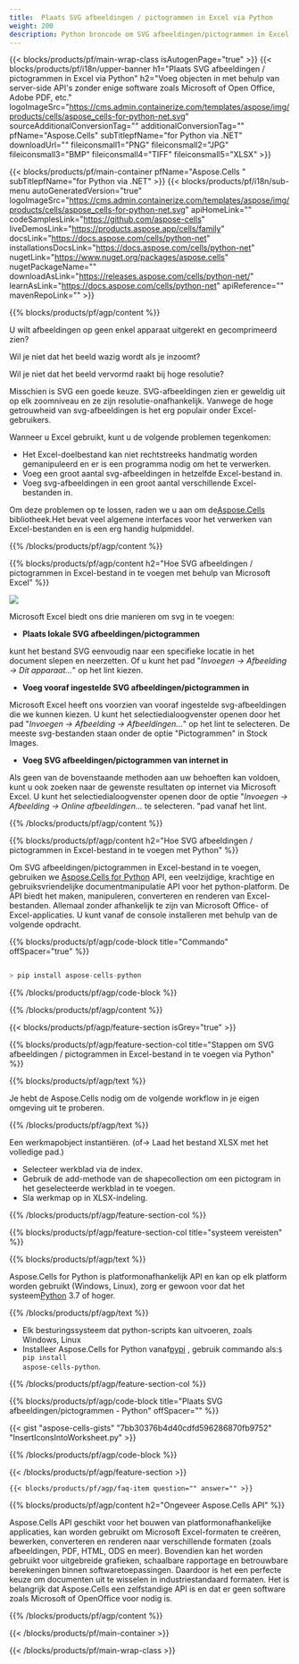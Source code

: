 ```yaml
---
title:  Plaats SVG afbeeldingen / pictogrammen in Excel via Python
weight: 200
description: Python broncode om SVG afbeeldingen/pictogrammen in Excel in te voegen.
---
```

{{< blocks/products/pf/main-wrap-class isAutogenPage="true" >}}
{{< blocks/products/pf/i18n/upper-banner h1="Plaats SVG afbeeldingen / pictogrammen in Excel via Python" h2="Voeg objecten in met behulp van server-side API\'s zonder enige software zoals Microsoft of Open Office, Adobe PDF, etc." logoImageSrc="https://cms.admin.containerize.com/templates/aspose/img/products/cells/aspose_cells-for-python-net.svg" sourceAdditionalConversionTag="" additionalConversionTag="" pfName="Aspose.Cells" subTitlepfName="for Python via .NET" downloadUrl="" fileiconsmall1="PNG" fileiconsmall2="JPG" fileiconsmall3="BMP" fileiconsmall4="TIFF" fileiconsmall5="XLSX" >}}

{{< blocks/products/pf/main-container pfName="Aspose.Cells " subTitlepfName="for Python via .NET" >}}
{{< blocks/products/pf/i18n/sub-menu autoGeneratedVersion="true" logoImageSrc="https://cms.admin.containerize.com/templates/aspose/img/products/cells/aspose_cells-for-python-net.svg" apiHomeLink="" codeSamplesLink="https://github.com/aspose-cells" liveDemosLink="https://products.aspose.app/cells/family" docsLink="https://docs.aspose.com/cells/python-net" installationsDocsLink="https://docs.aspose.com/cells/python-net" nugetLink="https://www.nuget.org/packages/aspose.cells" nugetPackageName="" downloadAsLink="https://releases.aspose.com/cells/python-net/" learnAsLink="https://docs.aspose.com/cells/python-net" apiReference="" mavenRepoLink="" >}}

{{% blocks/products/pf/agp/content %}}

U wilt afbeeldingen op geen enkel apparaat uitgerekt en gecomprimeerd zien?

Wil je niet dat het beeld wazig wordt als je inzoomt?

Wil je niet dat het beeld vervormd raakt bij hoge resolutie?

Misschien is SVG een goede keuze. SVG-afbeeldingen zien er geweldig uit op elk zoomniveau en ze zijn resolutie-onafhankelijk. Vanwege de hoge getrouwheid van svg-afbeeldingen is het erg populair onder Excel-gebruikers.

Wanneer u Excel gebruikt, kunt u de volgende problemen tegenkomen:

+ Het Excel-doelbestand kan niet rechtstreeks handmatig worden gemanipuleerd en er is een programma nodig om het te verwerken.
+ Voeg een groot aantal svg-afbeeldingen in hetzelfde Excel-bestand in.
+ Voeg svg-afbeeldingen in een groot aantal verschillende Excel-bestanden in.

 Om deze problemen op te lossen, raden we u aan om de[Aspose.Cells](https://products.aspose.com/cells/) bibliotheek.Het bevat veel algemene interfaces voor het verwerken van Excel-bestanden en is een erg handig hulpmiddel.

{{% /blocks/products/pf/agp/content %}}

{{% blocks/products/pf/agp/content h2="Hoe SVG afbeeldingen / pictogrammen in Excel-bestand in te voegen met behulp van Microsoft Excel" %}}

![](/cells/nl/net/icons/insert-icons-to-excel/sample.png)

Microsoft Excel biedt ons drie manieren om svg in te voegen:

+  **Plaats lokale SVG afbeeldingen/pictogrammen**

kunt het bestand SVG eenvoudig naar een specifieke locatie in het document slepen en neerzetten. Of u kunt het pad "*Invoegen -> Afbeelding -> Dit apparaat...*" op het lint kiezen.

+  **Voeg vooraf ingestelde SVG afbeeldingen/pictogrammen in**

Microsoft Excel heeft ons voorzien van vooraf ingestelde svg-afbeeldingen die we kunnen kiezen. U kunt het selectiedialoogvenster openen door het pad "*Invoegen -> Afbeelding -> Afbeeldingen...*" op het lint te selecteren. De meeste svg-bestanden staan onder de optie "Pictogrammen" in Stock Images.

+  **Voeg SVG afbeeldingen/pictogrammen van internet in**

Als geen van de bovenstaande methoden aan uw behoeften kan voldoen, kunt u ook zoeken naar de gewenste resultaten op internet via Microsoft Excel. U kunt het selectiedialoogvenster openen door de optie "*Invoegen -> Afbeelding -> Online afbeeldingen...* te selecteren. "pad vanaf het lint.

{{% /blocks/products/pf/agp/content %}}

{{% blocks/products/pf/agp/content h2="Hoe SVG afbeeldingen / pictogrammen in Excel-bestand in te voegen met Python" %}}

 Om SVG afbeeldingen/pictogrammen in Excel-bestand in te voegen, gebruiken we
 [Aspose.Cells for Python](https://pypi.org/project/aspose-cells-python/) 
 API, een veelzijdige, krachtige en gebruiksvriendelijke documentmanipulatie API voor het python-platform. De API biedt het maken, manipuleren, converteren en renderen van Excel-bestanden. Allemaal zonder afhankelijk te zijn van Microsoft Office- of Excel-applicaties. U kunt vanaf de console installeren met behulp van de volgende opdracht.

{{% blocks/products/pf/agp/code-block title="Commando" offSpacer="true" %}}

```cs

> pip install aspose-cells-python

```

{{% /blocks/products/pf/agp/code-block %}}

{{% /blocks/products/pf/agp/content %}}

{{< blocks/products/pf/agp/feature-section isGrey="true" >}}

{{% blocks/products/pf/agp/feature-section-col title="Stappen om SVG afbeeldingen / pictogrammen in Excel-bestand in te voegen via Python" %}}

{{% blocks/products/pf/agp/text %}}

Je hebt de Aspose.Cells nodig om de volgende workflow in je eigen omgeving uit te proberen.

{{% /blocks/products/pf/agp/text %}}

Een werkmapobject instantiëren. (of-> Laad het bestand XLSX met het volledige pad.)
+ Selecteer werkblad via de index.
+ Gebruik de add-methode van de shapecollection om een pictogram in het geselecteerde werkblad in te voegen.
+ Sla werkmap op in XLSX-indeling.

{{% /blocks/products/pf/agp/feature-section-col %}}

{{% blocks/products/pf/agp/feature-section-col title="systeem vereisten" %}}

{{% blocks/products/pf/agp/text %}}

Aspose.Cells for Python is platformonafhankelijk API en kan op elk platform worden gebruikt (Windows, Linux), zorg er gewoon voor dat het systeem[Python](https://www.python.org/downloads/) 3.7 of hoger.
 
{{% /blocks/products/pf/agp/text %}}

-  Elk besturingssysteem dat python-scripts kan uitvoeren, zoals Windows, Linux
-  Installeer Aspose.Cells for Python vanaf<a href="https://pypi.org/project/aspose-cells-python/">pypi</a> , gebruik commando als:<code>$ pip install aspose-cells-python</code>.

{{% /blocks/products/pf/agp/feature-section-col %}}

{{% blocks/products/pf/agp/code-block title="Plaats SVG afbeeldingen/pictogrammen - Python" offSpacer="" %}}

{{< gist "aspose-cells-gists" "7bb30376b4d40cdfd596286870fb9752" "InsertIconsIntoWorksheet.py" >}}

{{% /blocks/products/pf/agp/code-block %}}

{{< /blocks/products/pf/agp/feature-section >}}

    {{< blocks/products/pf/agp/faq-item question="" answer="" >}}
 

<!-- aboutfile Starts -->

{{% blocks/products/pf/agp/content h2="Ongeveer Aspose.Cells API" %}}

Aspose.Cells API geschikt voor het bouwen van platformonafhankelijke applicaties, kan worden gebruikt om Microsoft Excel-formaten te creëren, bewerken, converteren en renderen naar verschillende formaten (zoals afbeeldingen, PDF, HTML, ODS en meer). Bovendien kan het worden gebruikt voor uitgebreide grafieken, schaalbare rapportage en betrouwbare berekeningen binnen softwaretoepassingen. Daardoor is het een perfecte keuze om documenten uit te wisselen in industriestandaard formaten. Het is belangrijk dat Aspose.Cells een zelfstandige API is en dat er geen software zoals Microsoft of OpenOffice voor nodig is.

{{% /blocks/products/pf/agp/content %}}



<!-- aboutfile Ends -->
<!--
{{< blocks/products/pf/agp/other-supported-section title="Other Supported Splitting Formats" subTitle="Using C#, One can also split large file into chunks of many other file formats including." >}}

{{< blocks/products/pf/agp/other-supported-section-item href="https://products.aspose.com/cells/net/splitter/ods/" name="ODS" description="OpenDocument Spreadsheet File" >}}
{{< blocks/products/pf/agp/other-supported-section-item href="https://products.aspose.com/cells/net/splitter/xls/" name="XLS" description="Excel Binary Format" >}}
{{< blocks/products/pf/agp/other-supported-section-item href="https://products.aspose.com/cells/net/splitter/xlsb/" name="XLSB" description="Binary Excel Workbook File" >}}
{{< blocks/products/pf/agp/other-supported-section-item href="https://products.aspose.com/cells/net/splitter/xlsm/" name="XLSM" description="Spreadsheet File" >}}

{{< /blocks/products/pf/agp/other-supported-section >}}

-->

{{< /blocks/products/pf/main-container >}}
    
{{< /blocks/products/pf/main-wrap-class >}}
